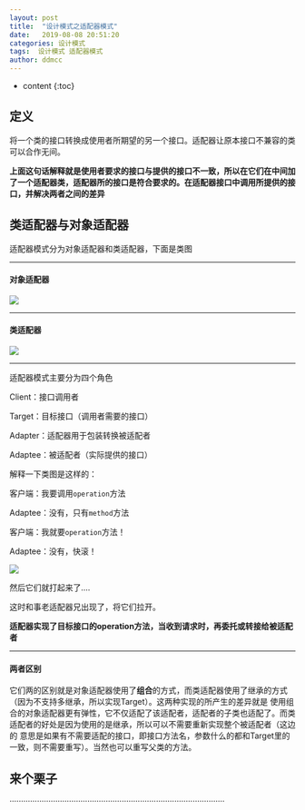 ```yaml
---
layout: post
title:  "设计模式之适配器模式"
date:   2019-08-08 20:51:20
categories: 设计模式
tags:  设计模式 适配器模式
author: ddmcc
---
```


* content
{:toc}


## 定义

将一个类的接口转换成使用者所期望的另一个接口。适配器让原本接口不兼容的类可以合作无间。

**上面这句话解释就是使用者要求的接口与提供的接口不一致，所以在它们在中间加了一个适配器类，适配器所的接口是符合要求的。在适配器接口中调用所提供的接口，并解决两者之间的差异**





## 类适配器与对象适配器

适配器模式分为对象适配器和类适配器，下面是类图

---
#### 对象适配器

![](https://i.loli.net/2019/08/08/iuboUjrYZKIpAQm.png)


---
#### 类适配器

![](https://i.loli.net/2019/08/08/ONXbIotK6Cvy98f.png)


---
适配器模式主要分为四个角色

Client：接口调用者

Target：目标接口（调用者需要的接口）

Adapter：适配器用于包装转换被适配者

Adaptee：被适配者（实际提供的接口）


解释一下类图是这样的：

客户端：我要调用`operation`方法

Adaptee：没有，只有`method`方法

客户端：我就要`operation`方法！

Adaptee：没有，快滚！

![](https://i.loli.net/2019/08/08/BqM2eryRhnbzV6L.png)

然后它们就打起来了....


这时和事老适配器兄出现了，将它们拉开。

**适配器实现了目标接口的operation方法，当收到请求时，再委托或转接给被适配者**



---
#### 两者区别

它们两的区别就是对象适配器使用了**组合**的方式，而类适配器使用了继承的方式（因为不支持多继承，所以实现Target）。这两种实现的所产生的差异就是
使用组合的对象适配器更有弹性，它不仅适配了该适配者，适配者的子类也适配了。而类适配者的好处是因为使用的是继承，所以可以不需要重新实现整个被适配者（这边的
意思是如果有不需要适配的接口，即接口方法名，参数什么的都和Target里的一致，则不需要重写）。当然也可以重写父类的方法。



## 来个栗子


······························································································